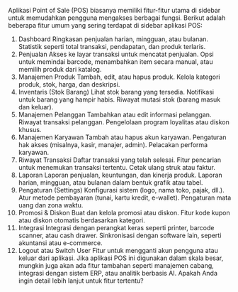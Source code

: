 Aplikasi Point of Sale (POS) biasanya memiliki fitur-fitur utama di sidebar untuk memudahkan pengguna mengakses berbagai fungsi. Berikut adalah beberapa fitur umum yang sering terdapat di sidebar aplikasi POS:

1. Dashboard
   Ringkasan penjualan harian, mingguan, atau bulanan.
   Statistik seperti total transaksi, pendapatan, dan produk terlaris.
2. Penjualan
   Akses ke layar transaksi untuk mencatat penjualan.
   Opsi untuk memindai barcode, menambahkan item secara manual, atau memilih produk dari katalog.
3. Manajemen Produk
   Tambah, edit, atau hapus produk.
   Kelola kategori produk, stok, harga, dan deskripsi.
4. Inventaris (Stok Barang)
   Lihat stok barang yang tersedia.
   Notifikasi untuk barang yang hampir habis.
   Riwayat mutasi stok (barang masuk dan keluar).
5. Manajemen Pelanggan
   Tambahkan atau edit informasi pelanggan.
   Riwayat transaksi pelanggan.
   Pengelolaan program loyalitas atau diskon khusus.
6. Manajemen Karyawan
   Tambah atau hapus akun karyawan.
   Pengaturan hak akses (misalnya, kasir, manajer, admin).
   Pelacakan performa karyawan.
7. Riwayat Transaksi
   Daftar transaksi yang telah selesai.
   Fitur pencarian untuk menemukan transaksi tertentu.
   Cetak ulang struk atau faktur.
8. Laporan
   Laporan penjualan, keuntungan, dan kinerja produk.
   Laporan harian, mingguan, atau bulanan dalam bentuk grafik atau tabel.
9. Pengaturan (Settings)
   Konfigurasi sistem (logo, nama toko, pajak, dll.).
   Atur metode pembayaran (tunai, kartu kredit, e-wallet).
   Pengaturan mata uang dan zona waktu.
10. Promosi & Diskon
    Buat dan kelola promosi atau diskon.
    Fitur kode kupon atau diskon otomatis berdasarkan kategori.
11. Integrasi
    Integrasi dengan perangkat keras seperti printer, barcode scanner, atau cash drawer.
    Sinkronisasi dengan software lain, seperti akuntansi atau e-commerce.
12. Logout atau Switch User
    Fitur untuk mengganti akun pengguna atau keluar dari aplikasi.
    Jika aplikasi POS ini digunakan dalam skala besar, mungkin juga akan ada fitur tambahan seperti manajemen cabang, integrasi dengan sistem ERP, atau analitik berbasis AI. Apakah Anda ingin detail lebih lanjut untuk fitur tertentu?
